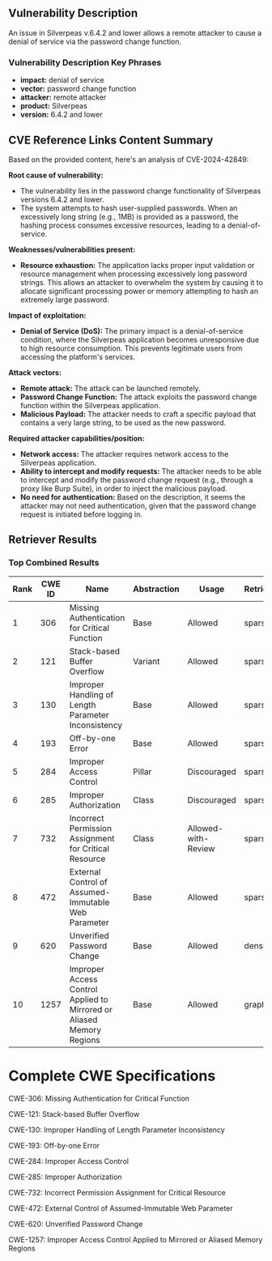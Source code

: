 ## Vulnerability Description
An issue in Silverpeas v.6.4.2 and lower allows a remote attacker to cause a denial of service via the password change function.

### Vulnerability Description Key Phrases
- **impact:** denial of service
- **vector:** password change function
- **attacker:** remote attacker
- **product:** Silverpeas
- **version:** 6.4.2 and lower

## CVE Reference Links Content Summary
Based on the provided content, here's an analysis of CVE-2024-42849:

**Root cause of vulnerability:**

*   The vulnerability lies in the password change functionality of Silverpeas versions 6.4.2 and lower.
*   The system attempts to hash user-supplied passwords. When an excessively long string (e.g., 1MB) is provided as a password, the hashing process consumes excessive resources, leading to a denial-of-service.

**Weaknesses/vulnerabilities present:**

*   **Resource exhaustion:** The application lacks proper input validation or resource management when processing excessively long password strings. This allows an attacker to overwhelm the system by causing it to allocate significant processing power or memory attempting to hash an extremely large password.

**Impact of exploitation:**

*   **Denial of Service (DoS):** The primary impact is a denial-of-service condition, where the Silverpeas application becomes unresponsive due to high resource consumption. This prevents legitimate users from accessing the platform's services.

**Attack vectors:**

*   **Remote attack:** The attack can be launched remotely.
*   **Password Change Function:** The attack exploits the password change function within the Silverpeas application.
*   **Malicious Payload:** The attacker needs to craft a specific payload that contains a very large string, to be used as the new password.

**Required attacker capabilities/position:**

*   **Network access:** The attacker requires network access to the Silverpeas application.
*   **Ability to intercept and modify requests:** The attacker needs to be able to intercept and modify the password change request (e.g., through a proxy like Burp Suite), in order to inject the malicious payload.
*  **No need for authentication:** Based on the description, it seems the attacker may not need authentication, given that the password change request is initiated before logging in.

## Retriever Results

### Top Combined Results

| Rank | CWE ID | Name | Abstraction | Usage  | Retrievers | Individual Scores |
|------|--------|------|-------------|-------|------------|-------------------|
| 1 | 306 | Missing Authentication for Critical Function | Base | Allowed | sparse | 0.051 |
| 2 | 121 | Stack-based Buffer Overflow | Variant | Allowed | sparse | 0.050 |
| 3 | 130 | Improper Handling of Length Parameter Inconsistency | Base | Allowed | sparse | 0.049 |
| 4 | 193 | Off-by-one Error | Base | Allowed | sparse | 0.049 |
| 5 | 284 | Improper Access Control | Pillar | Discouraged | sparse | 0.048 |
| 6 | 285 | Improper Authorization | Class | Discouraged | sparse | 0.048 |
| 7 | 732 | Incorrect Permission Assignment for Critical Resource | Class | Allowed-with-Review | sparse | 0.048 |
| 8 | 472 | External Control of Assumed-Immutable Web Parameter | Base | Allowed | sparse | 0.048 |
| 9 | 620 | Unverified Password Change | Base | Allowed | dense | 0.625 |
| 10 | 1257 | Improper Access Control Applied to Mirrored or Aliased Memory Regions | Base | Allowed | graph | 0.002 |



# Complete CWE Specifications

CWE-306: Missing Authentication for Critical Function

CWE-121: Stack-based Buffer Overflow

CWE-130: Improper Handling of Length Parameter Inconsistency

CWE-193: Off-by-one Error

CWE-284: Improper Access Control

CWE-285: Improper Authorization

CWE-732: Incorrect Permission Assignment for Critical Resource

CWE-472: External Control of Assumed-Immutable Web Parameter

CWE-620: Unverified Password Change

CWE-1257: Improper Access Control Applied to Mirrored or Aliased Memory Regions